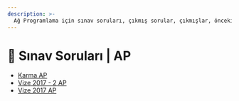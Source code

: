 ```yaml
---
description: >-
  Ağ Programlama için sınav soruları, çıkmış sorular, çıkmışlar, önceki senelerde çıkan sorular
---
```


# 📃 Sınav Soruları \| AP

<!--YPackage.YGitbookIntegration-tarafından-otomatik-oluşturulmuştur-->

- [Karma AP](Karma%20AP.pdf)
- [Vize 2017 - 2 AP](Vize%202017%20-%202%20AP.pdf)
- [Vize 2017 AP](Vize%202017%20AP.pdf)

<!--YPackage.YGitbookIntegration-tarafından-otomatik-oluşturulmuştur-->
